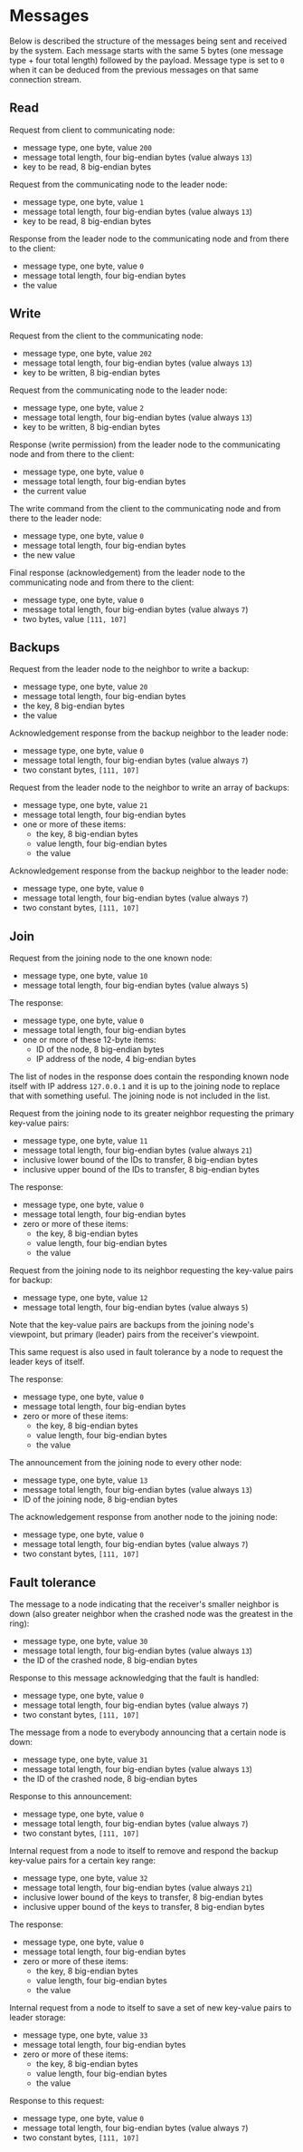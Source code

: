 # Messages

Below is described the structure of the messages being sent and received by the system.
Each message starts with the same 5 bytes (one message type + four total length)
followed by the payload.
Message type is set to `0` when it can be deduced from the previous messages on that same connection stream.

## Read

Request from client to communicating node:

* message type, one byte, value `200`
* message total length, four big-endian bytes (value always `13`)
* key to be read, 8 big-endian bytes

Request from the communicating node to the leader node:

* message type, one byte, value `1`
* message total length, four big-endian bytes (value always `13`)
* key to be read, 8 big-endian bytes

Response from the leader node to the communicating node
and from there to the client:

* message type, one byte, value `0`
* message total length, four big-endian bytes
* the value


## Write

Request from the client to the communicating node:

* message type, one byte, value `202`
* message total length, four big-endian bytes (value always `13`)
* key to be written, 8 big-endian bytes

Request from the communicating node to the leader node:

* message type, one byte, value `2`
* message total length, four big-endian bytes (value always `13`)
* key to be written, 8 big-endian bytes

Response (write permission) from the leader node to the communicating node
and from there to the client:

* message type, one byte, value `0`
* message total length, four big-endian bytes
* the current value

The write command from the client to the communicating node
and from there to the leader node:

* message type, one byte, value `0`
* message total length, four big-endian bytes
* the new value

Final response (acknowledgement) from the leader node to the communicating node
and from there to the client:

* message type, one byte, value `0`
* message total length, four big-endian bytes (value always `7`)
* two bytes, value `[111, 107]`


## Backups

Request from the leader node to the neighbor to write a backup:

* message type, one byte, value `20`
* message total length, four big-endian bytes
* the key, 8 big-endian bytes
* the value

Acknowledgement response from the backup neighbor to the leader node:

* message type, one byte, value `0`
* message total length, four big-endian bytes (value always `7`)
* two constant bytes, `[111, 107]`


Request from the leader node to the neighbor to write an array of backups:

* message type, one byte, value `21`
* message total length, four big-endian bytes
* one or more of these items:
    * the key, 8 big-endian bytes
    * value length, four big-endian bytes
    * the value

Acknowledgement response from the backup neighbor to the leader node:

* message type, one byte, value `0`
* message total length, four big-endian bytes (value always `7`)
* two constant bytes, `[111, 107]`


## Join

Request from the joining node to the one known node:

* message type, one byte, value `10`
* message total length, four big-endian bytes (value always `5`)

The response:

* message type, one byte, value `0`
* message total length, four big-endian bytes
* one or more of these 12-byte items:
    * ID of the node, 8 big-endian bytes
    * IP address of the node, 4 big-endian bytes

The list of nodes in the response does contain the responding known node itself
with IP address `127.0.0.1` and it is up to the joining node to replace that with something useful.
The joining node is not included in the list.



Request from the joining node to its greater neighbor
requesting the primary key-value pairs:

* message type, one byte, value `11`
* message total length, four big-endian bytes (value always `21`)
* inclusive lower bound of the IDs to transfer, 8 big-endian bytes
* inclusive upper bound of the IDs to transfer, 8 big-endian bytes

The response:

* message type, one byte, value `0`
* message total length, four big-endian bytes
* zero or more of these items:
    * the key, 8 big-endian bytes
    * value length, four big-endian bytes
    * the value



Request from the joining node to its neighbor
requesting the key-value pairs for backup:

* message type, one byte, value `12`
* message total length, four big-endian bytes (value always `5`)

Note that the key-value pairs are backups from the joining node's viewpoint,
but primary (leader) pairs from the receiver's viewpoint.

This same request is also used in fault tolerance by a node
to request the leader keys of itself.

The response:

* message type, one byte, value `0`
* message total length, four big-endian bytes
* zero or more of these items:
    * the key, 8 big-endian bytes
    * value length, four big-endian bytes
    * the value



The announcement from the joining node to every other node:

* message type, one byte, value `13`
* message total length, four big-endian bytes (value always `13`)
* ID of the joining node, 8 big-endian bytes

The acknowledgement response from another node to the joining node:

* message type, one byte, value `0`
* message total length, four big-endian bytes (value always `7`)
* two constant bytes, `[111, 107]`


## Fault tolerance

The message to a node indicating that the receiver's smaller neighbor is down
(also greater neighbor when the crashed node was the greatest in the ring):

* message type, one byte, value `30`
* message total length, four big-endian bytes (value always `13`)
* the ID of the crashed node, 8 big-endian bytes

Response to this message acknowledging that the fault is handled:

* message type, one byte, value `0`
* message total length, four big-endian bytes (value always `7`)
* two constant bytes, `[111, 107]`



The message from a node to everybody announcing that a certain node is down:

* message type, one byte, value `31`
* message total length, four big-endian bytes (value always `13`)
* the ID of the crashed node, 8 big-endian bytes

Response to this announcement:

* message type, one byte, value `0`
* message total length, four big-endian bytes (value always `7`)
* two constant bytes, `[111, 107]`



Internal request from a node to itself to remove and respond the backup
key-value pairs for a certain key range:

* message type, one byte, value `32`
* message total length, four big-endian bytes (value always `21`)
* inclusive lower bound of the keys to transfer, 8 big-endian bytes
* inclusive upper bound of the keys to transfer, 8 big-endian bytes

The response:

* message type, one byte, value `0`
* message total length, four big-endian bytes
* zero or more of these items:
    * the key, 8 big-endian bytes
    * value length, four big-endian bytes
    * the value



Internal request from a node to itself to save a set of new key-value pairs to leader storage:

* message type, one byte, value `33`
* message total length, four big-endian bytes
* zero or more of these items:
    * the key, 8 big-endian bytes
    * value length, four big-endian bytes
    * the value

Response to this request:

* message type, one byte, value `0`
* message total length, four big-endian bytes (value always `7`)
* two constant bytes, `[111, 107]`
